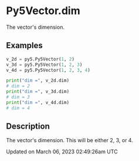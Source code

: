 # Py5Vector.dim

The vector's dimension.

## Examples

<div class="example-table">

<div class="example-row"><div class="example-cell-image">

</div><div class="example-cell-code">

```python
v_2d = py5.Py5Vector(1, 2)
v_3d = py5.Py5Vector(1, 2, 3)
v_4d = py5.Py5Vector(1, 2, 3, 4)

print("dim =", v_2d.dim)
# dim = 2
print("dim =", v_3d.dim)
# dim = 3
print("dim =", v_4d.dim)
# dim = 4
```

</div></div>

</div>

## Description

The vector's dimension. This will be either 2, 3, or 4.

Updated on March 06, 2023 02:49:26am UTC
